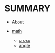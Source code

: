 # SUMMARY

- [About](README.md)

- [math](math/README.md)
  - [cross](math/cross.md)
  - [angle](math/angle.md)